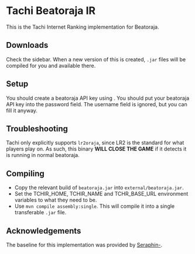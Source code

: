 # Tachi Beatoraja IR
This is the Tachi Internet Ranking implementation for Beatoraja.

## Downloads

Check the sidebar. When a new version of this is created, `.jar` files will be compiled for you and available there.

## Setup

You should create a beatoraja API key using <TODO>.
You should put your beatoraja API key into the password field. The username field is ignored, but you can fill it anyway.

## Troubleshooting

Tachi only explicitly supports `lr2oraja`, since LR2 is the standard for what players play on.
As such, this binary **WILL CLOSE THE GAME** if it detects it is running in normal beatoraja.

## Compiling

- Copy the relevant build of `beatoraja.jar` into `external/beatoraja.jar`.
- Set the TCHIR_HOME, TCHIR_NAME and TCHR_BASE_URL environment variables to what they need to be.
- Use `mvn compile assembly:single`. This will compile it into a single transferable `.jar` file. 

## Acknowledgements

The baseline for this implementation was provided by [Seraphin-](https://github.com/Seraphin-).
